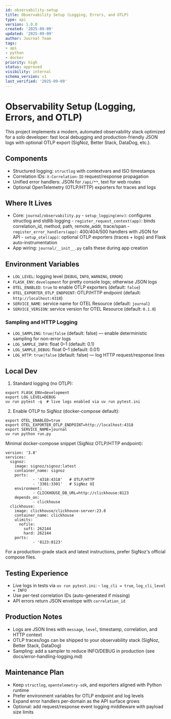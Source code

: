 ```yaml
---
id: observability-setup
title: Observability Setup (Logging, Errors, and OTLP)
type: api
version: 1.0.0
created: '2025-09-09'
updated: '2025-09-09'
author: Journal Team
tags:
- api
- python
- docker
priority: high
status: approved
visibility: internal
schema_version: v1
last_verified: '2025-09-09'
---
```


# Observability Setup (Logging, Errors, and OTLP)

This project implements a modern, automated observability stack optimized for a solo developer: fast local debugging and production-friendly JSON logs with optional OTLP export (SigNoz, Better Stack, DataDog, etc.).

## Components

- Structured logging: `structlog` with contextvars and ISO timestamps
- Correlation IDs: `X-Correlation-ID` request/response propagation
- Unified error handlers: JSON for `/api/**`, text for web routes
- Optional OpenTelemetry (OTLP/HTTP) exporters for traces and logs

## Where It Lives

- Core: `journal/observability.py`
  \- `setup_logging(env)`: configures structlog and stdlib logging
  \- `register_request_context(app)`: binds correlation\_id, method, path, remote\_addr, trace/span
  \- `register_error_handlers(app)`: 400/404/500 handlers with JSON for API
  \- `setup_otel(app)`: optional OTLP exporters (traces + logs) and Flask auto-instrumentation
- App wiring: `journal/__init__.py` calls these during app creation

## Environment Variables

- `LOG_LEVEL`: logging level (`DEBUG`, `INFO`, `WARNING`, `ERROR`)
- `FLASK_ENV`: `development` for pretty console logs; otherwise JSON logs
- `OTEL_ENABLED`: `true` to enable OTLP exporters (default: `false`)
- `OTEL_EXPORTER_OTLP_ENDPOINT`: OTLP/HTTP endpoint (default: `http://localhost:4318`)
- `SERVICE_NAME`: service name for OTEL Resource (default: `journal`)
- `SERVICE_VERSION`: service version for OTEL Resource (default: `0.1.0`)

### Sampling and HTTP Logging

- `LOG_SAMPLING`: `true|false` (default: false) — enable deterministic sampling for non-error logs
- `LOG_SAMPLE_INFO`: float 0–1 (default: 0.1)
- `LOG_SAMPLE_DEBUG`: float 0–1 (default: 0.01)
- `LOG_HTTP`: `true|false` (default: false) — log HTTP request/response lines

## Local Dev

1. Standard logging (no OTLP):

```
export FLASK_ENV=development
export LOG_LEVEL=DEBUG
uv run pytest -q  # live logs enabled via uv run pytest.ini
```

2. Enable OTLP to SigNoz (docker-compose default):

```
export OTEL_ENABLED=true
export OTEL_EXPORTER_OTLP_ENDPOINT=http://localhost:4318
export SERVICE_NAME=journal
uv run python run.py
```

Minimal docker-compose snippet (SigNoz OTLP/HTTP endpoint):

```
version: '3.8'
services:
  signoz:
    image: signoz/signoz:latest
    container_name: signoz
    ports:
            - '4318:4318'   # OTLP/HTTP
            - '3301:3301'   # SigNoz UI
    environment:
            - CLICKHOUSE_DB_URL=http://clickhouse:8123
    depends_on:
            - clickhouse
  clickhouse:
    image: clickhouse/clickhouse-server:23.8
    container_name: clickhouse
    ulimits:
      nofile:
        soft: 262144
        hard: 262144
    ports:
            - '8123:8123'
```

For a production-grade stack and latest instructions, prefer SigNoz's official compose files.

## Testing Experience

- Live logs in tests via `uv run pytest.ini`:
  \- `log_cli = true`, `log_cli_level = INFO`
- Use per-test correlation IDs (auto-generated if missing)
- API errors return JSON envelope with `correlation_id`

## Production Notes

- Logs are JSON lines with `message`, `level`, timestamp, correlation, and HTTP context
- OTLP traces/logs can be shipped to your observability stack (SigNoz, Better Stack, DataDog)
- Sampling: add a sampler to reduce INFO/DEBUG in production (see docs/error-handling-logging.md)

## Maintenance Plan

- Keep `structlog`, `opentelemetry-sdk`, and exporters aligned with Python runtime
- Prefer environment variables for OTLP endpoint and log levels
- Expand error handlers per-domain as the API surface grows
- Optional: add request/response event logging middleware with payload size limits
